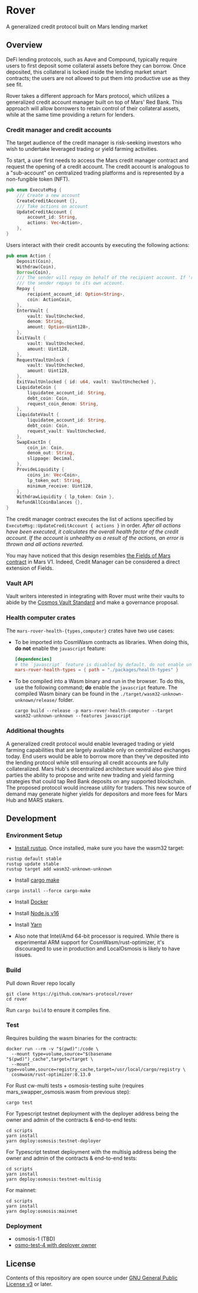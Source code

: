 # Rover

A generalized credit protocol built on Mars lending market

## Overview

DeFi lending protocols, such as Aave and Compound, typically require users to first deposit some collateral assets before they can borrow. Once deposited, this collateral is locked inside the lending market smart contracts; the users are not allowed to put them into productive use as they see fit.

Rover takes a different approach for Mars protocol, which utilizes a generalized credit account manager built on top of Mars' Red Bank. This approach will allow borrowers to retain control of their collateral assets, while at the same time providing a return for lenders.

### Credit manager and credit accounts

The target audience of the credit manager is risk-seeking investors who wish to undertake leveraged trading or yield farming activities.

To start, a user first needs to access the Mars credit manager contract and request the opening of a credit account. The credit account is analogous to a "sub-account" on centralized trading platforms and is represented by a non-fungible token (NFT).

```rust
pub enum ExecuteMsg {
    /// Create a new account
    CreateCreditAccount {},
    /// Take actions on account
    UpdateCreditAccount {
        account_id: String,
        actions: Vec<Action>,
    },
}
```

Users interact with their credit accounts by executing the following actions:

```rust
pub enum Action {
    Deposit(Coin),
    Withdraw(Coin),
    Borrow(Coin),
    /// The sender will repay on behalf of the recipient account. If 'recipient_account_id: None',
    /// the sender repays to its own account.
    Repay {
        recipient_account_id: Option<String>,
        coin: ActionCoin,
    },
    EnterVault {
        vault: VaultUnchecked,
        denom: String,
        amount: Option<Uint128>,
    },
    ExitVault {
        vault: VaultUnchecked,
        amount: Uint128,
    },
    RequestVaultUnlock {
        vault: VaultUnchecked,
        amount: Uint128,
    },
    ExitVaultUnlocked { id: u64, vault: VaultUnchecked },
    LiquidateCoin {
        liquidatee_account_id: String,
        debt_coin: Coin,
        request_coin_denom: String,
    },
    LiquidateVault {
        liquidatee_account_id: String,
        debt_coin: Coin,
        request_vault: VaultUnchecked,
    },
    SwapExactIn {
        coin_in: Coin,
        denom_out: String,
        slippage: Decimal,
    },
    ProvideLiquidity {
        coins_in: Vec<Coin>,
        lp_token_out: String,
        minimum_receive: Uint128,
    },
    WithdrawLiquidity { lp_token: Coin },
    RefundAllCoinBalances {},
}
```

The credit manager contract executes the list of actions specified by `ExecuteMsg::UpdateCreditAccount { actions }` in order. *After all actions have been executed, it calculates the overall health factor of the credit account. If the account is unhealthy as a result of the actions, an error is thrown and all actions reverted.*

You may have noticed that this design resembles [the Fields of Mars contract](https://github.com/mars-protocol/fields-of-mars/blob/v1.0.0/packages/fields-of-mars/src/martian_field.rs#L264-L318) in Mars V1. Indeed, Credit Manager can be considered a direct extension of Fields.

### Vault API

Vault writers interested in integrating with Rover must write their vaults
to abide by the [Cosmos Vault Standard](https://github.com/apollodao/cosmos-vault-standard) and
make a governance proposal.

### Health computer crates

The `mars-rover-health-{types,computer}` crates have two use cases:

- To be imported into CosmWasm contracts as libraries. When doing this, **do not** enable the `javascript` feature:

  ```toml
  [dependencies]
  # the `javascript` feature is disabled by default. do not enable unless needed!
  mars-rover-health-types = { path = "./packages/health-types" }
  ```

- To be compiled into a Wasm binary and run in the browser. To do this, use the following command; **do** enable the `javascript` feature. The compiled Wasm binary can be found in the `./target/wasm32-unknown-unknown/release/` folder.

  ```shell
  cargo build --release -p mars-rover-health-computer --target wasm32-unknown-unknown --features javascript
  ```

### Additional thoughts

A generalized credit protocol would enable leveraged trading or yield farming capabilities that are largely available only on centralized exchanges today. End users would be able to borrow more than they've deposited into the lending protocol while still ensuring all credit accounts are fully collateralized. Mars Hub's decentralized architecture would also give third parties the ability to propose and write new trading and yield farming strategies that could tap Red Bank deposits on any supported blockchain. The proposed protocol would increase utility for traders. This new source of demand may generate higher yields for depositors and more fees for Mars Hub and MARS stakers.

## Development

### Environment Setup

- [Install rustup](https://rustup.rs/). Once installed, make sure you have the wasm32 target:

```shell
rustup default stable
rustup update stable
rustup target add wasm32-unknown-unknown
```

- Install [cargo make](https://github.com/sagiegurari/cargo-make)

```shell
cargo install --force cargo-make
```

- Install [Docker](https://docs.docker.com/get-docker/)

- Install [Node.js v16](https://github.com/nvm-sh/nvm)

- Install [Yarn](https://classic.yarnpkg.com/lang/en/docs/install/#mac-stable)

- Also note that Intel/Amd 64-bit processor is required. While there is experimental ARM support for CosmWasm/rust-optimizer, it's discouraged to use in production and LocalOsmosis is likely to have issues.

### Build

Pull down Rover repo locally

```shell
git clone https://github.com/mars-protocol/rover
cd rover
```

Run `cargo build` to ensure it compiles fine.

### Test

Requires building the wasm binaries for the contracts:

```shell
docker run --rm -v "$(pwd)":/code \
  --mount type=volume,source="$(basename "$(pwd)")_cache",target=/target \
  --mount type=volume,source=registry_cache,target=/usr/local/cargo/registry \
  cosmwasm/rust-optimizer:0.13.0
```

For Rust cw-multi tests + osmosis-testing suite (requires mars_swapper_osmosis.wasm from previous step):

```shell
cargo test
```

For Typescript testnet deployment with the deployer address being the owner and admin of the contracts & end-to-end tests:

```shell
cd scripts
yarn install
yarn deploy:osmosis:testnet-deployer
```

For Typescript testnet deployment with the multisig address being the owner and admin of the contracts & end-to-end tests:

```shell
cd scripts
yarn install
yarn deploy:osmosis:testnet-multisig
```

For mainnet:

```shell
cd scripts
yarn install
yarn deploy:osmosis:mainnet
```

### Deployment

- osmosis-1 (TBD)
- [osmo-test-4 with deployer owner](./scripts/deploy/addresses/osmo-test-4-testnet-deployer-owner.json)

## License

Contents of this repository are open source under [GNU General Public License v3](./LICENSE) or later.
